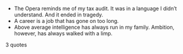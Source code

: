  - The Opera reminds me of my tax audit. It was in a language I didn’t understand. And it ended in tragedy.
 - A career is a job that has gone on too long.
 - Above average intelligence has always run in my family. Ambition, however, has always walked with a limp.

3 quotes